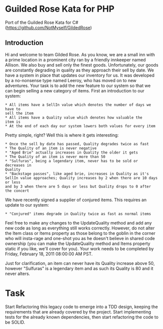 # Guilded Rose Kata for PHP

Port of the Guilded Rose Kata for C# (https://github.com/NotMyself/GildedRose)

## Introduction

Hi and welcome to team Gilded Rose. As you know, we are a small inn with a
prime location in a prominent city ran by a friendly innkeeper named Allison.
We also buy and sell only the finest goods. Unfortunately, our goods are
constantly degrading in quality as they approach their sell by date. We have a
system in place that updates our inventory for us. It was developed by a
no-nonsense type named Leeroy, who has moved on to new adventures. Your task is
to add the new feature to our system so that we can begin selling a new
category of items. First an introduction to our system:

    * All items have a SellIn value which denotes the number of days we have to
    sell the item
    * All items have a Quality value which denotes how valuable the
    item is 
    * At the end of each day our system lowers both values for every item

Pretty simple, right? Well this is where it gets interesting:

    * Once the sell by date has passed, Quality degrades twice as fast 
    * The Quality of an item is never negative 
    * "Aged Brie" actually increases in Quality the older it gets
    * The Quality of an item is never more than 50
    * "Sulfuras", being a legendary item, never has to be sold or decreases in
    Quality
    * "Backstage passes", like aged brie, increases in Quality as it's
    SellIn value approaches; Quality increases by 2 when there are 10 days or less
    and by 3 when there are 5 days or less but Quality drops to 0 after the concert

We have recently signed a supplier of conjured items. This requires an update
to our system:

    * "Conjured" items degrade in Quality twice as fast as normal items

Feel free to make any changes to the UpdateQuality method and add any new code
as long as everything still works correctly. However, do not alter the Item
class or Items property as those belong to the goblin in the corner who will
insta-rage and one-shot you as he doesn't believe in shared code ownership (you
can make the UpdateQuality method and Items property static if you like, we'll
cover for you). Your work needs to be completed by Friday, February 18, 2011
08:00:00 AM PST.

Just for clarification, an item can never have its Quality increase above 50,
however "Sulfuras" is a legendary item and as such its Quality is 80 and it
never alters.

# Task

Start Refactoring this legacy code to emerge into a TDD design, keeping
the requirements that are already covered by the project. Start
implementing tests for the already known dependencies, then start refactoring
the code to be SOLID.
